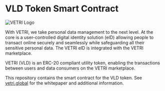 # VLD Token Smart Contract

![VETRI Logo](https://static.vetri.global/github-banner.png)

With VETRI, we take personal data management to the next level. At the core is
a user-controlled digital identity solution (eID) allowing people to transact
online securely and seamlessly while safeguarding all their sensitive personal
data. The VETRI eID is integrated with the VETRI marketplace.

VETRI (VLD) is an ERC-20 compliant utility token, enabling the transactions
between users and data consumers on the VETRI marketplace.

This repository contains the smart contract for the VLD token. See
[vetri.global](https://vetri.global) for the whitepaper and additional information.

